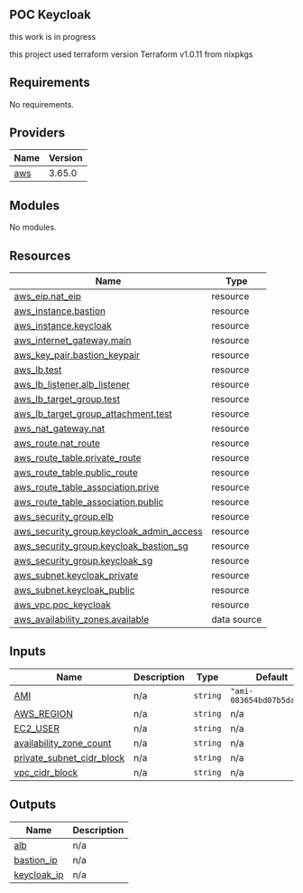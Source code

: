 ## POC Keycloak
this work is in progress

this project used terraform version Terraform v1.0.11 from nixpkgs
<!-- BEGINNING OF PRE-COMMIT-TERRAFORM DOCS HOOK -->
## Requirements

No requirements.

## Providers

| Name | Version |
|------|---------|
| <a name="provider_aws"></a> [aws](#provider\_aws) | 3.65.0 |

## Modules

No modules.

## Resources

| Name | Type |
|------|------|
| [aws_eip.nat_eip](https://registry.terraform.io/providers/hashicorp/aws/latest/docs/resources/eip) | resource |
| [aws_instance.bastion](https://registry.terraform.io/providers/hashicorp/aws/latest/docs/resources/instance) | resource |
| [aws_instance.keycloak](https://registry.terraform.io/providers/hashicorp/aws/latest/docs/resources/instance) | resource |
| [aws_internet_gateway.main](https://registry.terraform.io/providers/hashicorp/aws/latest/docs/resources/internet_gateway) | resource |
| [aws_key_pair.bastion_keypair](https://registry.terraform.io/providers/hashicorp/aws/latest/docs/resources/key_pair) | resource |
| [aws_lb.test](https://registry.terraform.io/providers/hashicorp/aws/latest/docs/resources/lb) | resource |
| [aws_lb_listener.alb_listener](https://registry.terraform.io/providers/hashicorp/aws/latest/docs/resources/lb_listener) | resource |
| [aws_lb_target_group.test](https://registry.terraform.io/providers/hashicorp/aws/latest/docs/resources/lb_target_group) | resource |
| [aws_lb_target_group_attachment.test](https://registry.terraform.io/providers/hashicorp/aws/latest/docs/resources/lb_target_group_attachment) | resource |
| [aws_nat_gateway.nat](https://registry.terraform.io/providers/hashicorp/aws/latest/docs/resources/nat_gateway) | resource |
| [aws_route.nat_route](https://registry.terraform.io/providers/hashicorp/aws/latest/docs/resources/route) | resource |
| [aws_route_table.private_route](https://registry.terraform.io/providers/hashicorp/aws/latest/docs/resources/route_table) | resource |
| [aws_route_table.public_route](https://registry.terraform.io/providers/hashicorp/aws/latest/docs/resources/route_table) | resource |
| [aws_route_table_association.prive](https://registry.terraform.io/providers/hashicorp/aws/latest/docs/resources/route_table_association) | resource |
| [aws_route_table_association.public](https://registry.terraform.io/providers/hashicorp/aws/latest/docs/resources/route_table_association) | resource |
| [aws_security_group.elb](https://registry.terraform.io/providers/hashicorp/aws/latest/docs/resources/security_group) | resource |
| [aws_security_group.keycloak_admin_access](https://registry.terraform.io/providers/hashicorp/aws/latest/docs/resources/security_group) | resource |
| [aws_security_group.keycloak_bastion_sg](https://registry.terraform.io/providers/hashicorp/aws/latest/docs/resources/security_group) | resource |
| [aws_security_group.keycloak_sg](https://registry.terraform.io/providers/hashicorp/aws/latest/docs/resources/security_group) | resource |
| [aws_subnet.keycloak_private](https://registry.terraform.io/providers/hashicorp/aws/latest/docs/resources/subnet) | resource |
| [aws_subnet.keycloak_public](https://registry.terraform.io/providers/hashicorp/aws/latest/docs/resources/subnet) | resource |
| [aws_vpc.poc_keycloak](https://registry.terraform.io/providers/hashicorp/aws/latest/docs/resources/vpc) | resource |
| [aws_availability_zones.available](https://registry.terraform.io/providers/hashicorp/aws/latest/docs/data-sources/availability_zones) | data source |

## Inputs

| Name | Description | Type | Default | Required |
|------|-------------|------|---------|:--------:|
| <a name="input_AMI"></a> [AMI](#input\_AMI) | n/a | `string` | `"ami-083654bd07b5da81d"` | no |
| <a name="input_AWS_REGION"></a> [AWS\_REGION](#input\_AWS\_REGION) | n/a | `string` | n/a | yes |
| <a name="input_EC2_USER"></a> [EC2\_USER](#input\_EC2\_USER) | n/a | `string` | n/a | yes |
| <a name="input_availability_zone_count"></a> [availability\_zone\_count](#input\_availability\_zone\_count) | n/a | `string` | n/a | yes |
| <a name="input_private_subnet_cidr_block"></a> [private\_subnet\_cidr\_block](#input\_private\_subnet\_cidr\_block) | n/a | `string` | n/a | yes |
| <a name="input_vpc_cidr_block"></a> [vpc\_cidr\_block](#input\_vpc\_cidr\_block) | n/a | `string` | n/a | yes |

## Outputs

| Name | Description |
|------|-------------|
| <a name="output_alb"></a> [alb](#output\_alb) | n/a |
| <a name="output_bastion_ip"></a> [bastion\_ip](#output\_bastion\_ip) | n/a |
| <a name="output_keycloak_ip"></a> [keycloak\_ip](#output\_keycloak\_ip) | n/a |
<!-- END OF PRE-COMMIT-TERRAFORM DOCS HOOK -->
